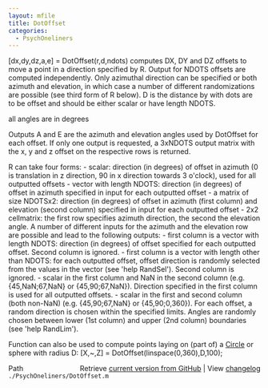 ```yaml
---
layout: mfile
title: DotOffset
categories:
  - PsychOneliners
---
```


\[dx,dy,dz,a,e\] = DotOffset\(r,d,ndots\)
computes DX, DY and DZ offsets to move a point in a direction specified
by R. Output for NDOTS offsets are computed independently. Only azimuthal
direction can be specified or both azimuth and elevation, in which case a
number of different randomizations are possible \(see third form of R
below\). D is the distance by with dots are to be offset and should be
either scalar or have length NDOTS.

all angles are in degrees

Outputs A and E are the azimuth and elevation angles used by DotOffset
for each offset. If only one output is requested, a 3xNDOTS output matrix
with the x, y and z offset on the respective rows is returned.

R can take four forms:
\- scalar: direction \(in degrees\) of offset in azimuth \(0 is translation
  in z direction, 90 in x direction towards 3 o'clock\), used for all
  outputted offsets
\- vector with length NDOTS: direction \(in degrees\) of offset in azimuth
  specified in input for each outputted offset
\- a matrix of size NDOTSx2: direction \(in degrees\) of offset in azimuth
  \(first column\) and elevation \(second column\) specified in input for
  each outputted offset
\- 2x2 cellmatrix: the first row specifies azimuth direction, the second
  the elevation angle. A number of different inputs for the azimuth and
  the elevation row are possible and lead to the following outputs:
  \- first column is a vector with length NDOTS: direction \(in degrees\) of
    offset specified for each outputted offset. Second column is ignored.
  \- first column is a vector with length other than NDOTS: for each
    outputted offset, offset direction is randomly selected from the
    values in the vector \(see 'help RandSel'\). Second column is ignored.
  \- scalar in the first column and NaN in the second column \(e.g.
    \{45,NaN;67,NaN\} or \{45,90;67,NaN\}\). Direction specified in the first
    column is used for all outputted offsets.
  \- scalar in the first and second column \(both non\-NaN\) \(e.g.
    \{45,90;67,NaN\} or \{45,90;0,360\}\). For each offset, a random direction
    is chosen within the specified limits. Angles are randomly chosen
    between lower \(1st column\) and upper \(2nd column\) boundaries \(see
    'help RandLim'\).

Function can also be used to compute points laying on \(part of\) a [Circle](/docs/Circle)
or sphere with radius D:
\[X,~,Z\] = DotOffset\(linspace\(0,360\),D,100\);


<div class="code_header" style="text-align:right;">
  <span style="float:left;">Path&nbsp;&nbsp;</span> <span class="counter">Retrieve <a href=
  "https://raw.github.com/Psychtoolbox-3/Psychtoolbox-3/beta/./PsychOneliners/DotOffset.m">current version from GitHub</a> | View <a href=
  "https://github.com/Psychtoolbox-3/Psychtoolbox-3/commits/beta/./PsychOneliners/DotOffset.m">changelog</a></span>
</div>
<div class="code">
  <code>./PsychOneliners/DotOffset.m</code>
</div>
